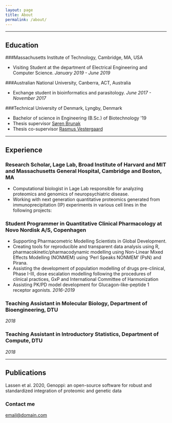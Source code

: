 ```yaml
---
layout: page
title: About
permalink: /about/
---
```




---
## Education


###Massachusetts Institute of Technology, Cambridge, MA, USA
 
 * Visiting Student at the department of Electrical Engineering and Computer Science. *January 2019 - June 2019*


###Australian National University, Canberra, ACT, Australia

* Exchange student in bioinformatics and parasitology. *June 2017 - November 2017*


###Technical University of Denmark, Lyngby, Denmark

 * Bachelor of science in Engineering (B.Sc.) of Biotechnology '19
 * Thesis supervisor [Søren Brunak](https://example.com)
 * Thesis co-supervisor [Rasmus Vestergaard](https://example.com)

---
## Experience

### Research Scholar, Lage Lab, Broad Institute of Harvard and MIT and Massachusetts General Hospital, Cambridge and Boston, MA
  
  * Computational biologist in Lage Lab responsible for analyzing proteomics and genomics of neuropsychiatric disease.
  * Working with next generation quantitative proteomics generated from immunoprecipitation (IP) experiments in various cell lines in the following projects:

### Student Programmer in Quantitative Clinical Pharmacology at Novo Nordisk A/S, Copenhagen

 * Supporting Pharmacometric Modelling Scientists in Global Development.
 * Creating tools for reproducible and transparent data analysis using R, pharmacokinetic/pharmacodynamic modelling using Non-Linear Mixed Effects Modelling (NONMEM) using ‘Perl Speaks NONMEM’ (PsN) and Pirana.
 * Assisting the development of population modelling of drugs pre-clinical, Phase I-III, dose escalation modelling following the procedures of clinical practices, GxP and International Committee of Harmonization
 * Assisting PK/PD model development for Glucagon-like-peptide 1 receptor agonists.
 *2016-2019*

### Teaching Assistant in Molecular Biology, Department of Bioengineering, DTU
 
 *2018*


### Teaching Assistant in Introductory Statistics, Department of Compute, DTU

 *2018*

---

## Publications

Lassen et al. 2020, Genoppi: an open-source software for robust and standardized integration of proteomic and genetic data







### Contact me

[email@domain.com](mailto:email@domain.com)